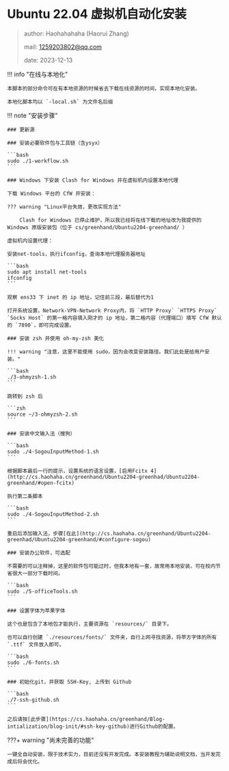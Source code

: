 # Ubuntu 22.04 虚拟机自动化安装

> author: Haohahahaha (Haorui Zhang)
>
> mail: 1259203802@qq.com
>
> date: 2023-12-13

!!! info "在线与本地化"

	本脚本的部分命令可在有本地资源的时候省去下载在线资源的时间，实现本地化安装。

	本地化脚本均以 `-local.sh` 为文件名后缀

!!! note "安装步骤"

	### 更新源

	### 安装必要软件包与工具链（含ysyx）

	```bash 
	sudo ./1-workflow.sh
	```

	### Windows 下安装 Clash for Windows 并在虚拟机内设置本地代理

	下载 Windows 平台的 CfW 并安装：

	??? warning "Linux平台失效，更改实现方法"

		Clash for Windows 已停止维护，所以我已经将在线下载的地址改为我提供的 Windows 原版安装包（位于 cs/greenhand/Ubuntu2204-greenhand/ ）

	虚拟机内设置代理：

	安装net-tools，执行ifconfig，查询本地代理服务器地址
	
	```bash
	sudo apt install net-tools
	ifconfig
	```

	观察 ens33 下 inet 的 ip 地址，记住前三段，最后替代为1

	打开系统设置，Network-VPN-Network Proxy内，将 `HTTP Proxy` `HTTPS Proxy` `Socks Host` 的第一格内容填入刚才的 ip 地址，第二格内容（代理端口）填写 CfW 默认的 `7890`，即可完成设置。

	### 安装 zsh 并使用 oh-my-zsh 美化

	!!! warning "注意，这里不能使用 sudo，因为会改变安装路径。我们此处是给用户安装。"

	```bash
	./3-ohmyzsh-1.sh
	```

	跳转到 zsh 后
	
	```zsh
	source ~/3-ohmyzsh-2.sh
	```

	### 安装中文输入法（搜狗）
	
	```bash
	sudo ./4-SogouInputMethod-1.sh
	```

	根据脚本最后一行的提示，设置系统的语言设置，[启用Fcitx 4](http://cs.haohaha.cn/greenhand/Ubuntu2204-greenhad/Ubuntu2204-greenhand/#open-fcitx)
	
	执行第二条脚本

	```bash
	sudo ./4-SogouInputMethod-2.sh
	```

	重启后添加输入法，步骤[在此](http://cs.haohaha.cn/greenhand/Ubuntu2204-greenhad/Ubuntu2204-greenhand/#configure-sogou)

	### 安装办公软件，可选配

	不需要的可以注释掉，这里的软件包可能过时，但我本地有一套，故常用本地安装，可在校内节省很大一部分下载时间。

	```bash
	sudo ./5-officeTools.sh
	```

	### 设置字体为苹果字体

	这个也是包含了本地包才能执行，主要资源在 `resources/` 目录下。

	也可以自行创建 `./resources/fonts/` 文件夹，自行上网寻找资源，将苹方字体的所有 `.ttf` 文件放入即可。

	```bash
	sudo ./6-fonts.sh
	```

	### 初始化git，并获取 SSH-Key, 上传到 Github

	```bash
	./7-ssh-github.sh
	```

	之后请按[此步骤](https://cs.haohaha.cn/greenhand/Blog-intialization/blog-init/#ssh-key-github)进行Github的配置。

???+ warning "尚未完善的功能"

	一键全自动安装，限于技术实力，目前还没有开发完成。本安装教程为辅助说明文档，当开发完成后将会优化。
